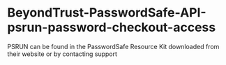 # BeyondTrust-PasswordSafe-API-psrun-password-checkout-access

PSRUN can be found in the PasswordSafe Resource Kit downloaded from their website or by contacting support
